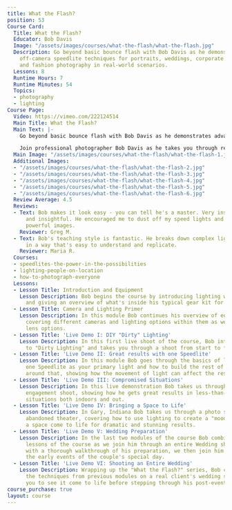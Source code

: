 ```yaml
---
title: What the Flash?
position: 53
Course Card:
  Title: What the Flash?
  Educator: Bob Davis
  Image: "/assets/images/courses/what-the-flash/what-the-flash.jpg"
  Description: Go beyond basic bounce flash with Bob Davis as he demonstrates advanced
    off-camera speedlite techniques for portraits, weddings, corporate headshots,
    and fashion photography in real-world scenarios.
  Lessons: 8
  Runtime Hours: 7
  Runtime Minutes: 54
  Topics:
  - photography
  - lighting
Course Page:
  Video: https://vimeo.com/222124514
  Main Title: What the Flash?
  Main Text: |-
    Go beyond basic bounce flash with Bob Davis as he demonstrates advanced off-camera speedlite techniques for portraits, weddings, corporate headshots, and fashion photography in real-world scenarios.

    Join professional photographer Bob Davis as he takes you through real-world shoots, showing you how to master speedlite lighting in challenging conditions and create stunning results with portable flash equipment.
  Main Image: "/assets/images/courses/what-the-flash/what-the-flash-1.jpg"
  Additional Images:
  - "/assets/images/courses/what-the-flash/what-the-flash-2.jpg"
  - "/assets/images/courses/what-the-flash/what-the-flash-3.jpg"
  - "/assets/images/courses/what-the-flash/what-the-flash-4.jpg"
  - "/assets/images/courses/what-the-flash/what-the-flash-5.jpg"
  - "/assets/images/courses/what-the-flash/what-the-flash-6.jpg"
  Review Average: 4.5
  Reviews:
  - Text: Bob makes it look easy - you can tell he's a master. Very inspirational
      and insightful. He encouraged me to dust off my speed lights and create more
      powerful images.
    Reviewer: Greg M.
  - Text: Bob's teaching style is fantastic. He breaks down complex lighting setups
      in a way that's easy to understand and replicate.
    Reviewer: Maria R.
  Courses:
  - speedlites-the-power-in-the-possibilities
  - lighting-people-on-location
  - how-to-photograph-everyone
  Lessons:
  - Lesson Title: Introduction and Equipment
    Lesson Description: Bob begins the course by introducing lighting with Speedlites
      and giving an overview of what's inside his typical gear kit for a shoot.
  - Lesson Title: Camera and Lighting Primer
    Lesson Description: In this module Bob continues his overview of equipment by
      covering different cameras and lighting options within them as well as different
      lens options.
  - Lesson Title: 'Live Demo I: DIY "Dirty" Lighting'
    Lesson Description: In this first live shoot of the course, Bob introduces you
      to "Dirty Lighting" and takes you through a shoot from start to finish.
  - Lesson Title: 'Live Demo II: Great results with one Speedlite'
    Lesson Description: In this module Bob goes through the basics of lighting using
      one Speedlite as your primary light and how to build the rest of your setup
      around that, showing how the movement of light can affect the results.
  - Lesson Title: 'Live Demo III: Compromised Situations'
    Lesson Description: In this live demonstration Bob takes us through a couple's
      engagement shoot, showing how he gets great results in less-than-ideal lighting
      situations both indoors and out.
  - Lesson Title: 'Live Demo IV: Bringing a Space to Life'
    Lesson Description: In Gary, Indiana Bob takes us through a photo session in an
      abandoned theater, covering how to use lighting to create a "mood" and have
      a space come to life for dramatic and stunning results.
  - Lesson Title: 'Live Demo V: Wedding Preparation'
    Lesson Description: In the last two modules of the course Bob combines all the
      lessons of the course as we join him through an entire Wedding shoot. Starting
      with a thorough walkthrough of his preparation, we then join him as he documents
      the early events of the couple's special day.
  - Lesson Title: 'Live Demo VI: Shooting an Entire Wedding'
    Lesson Description: Wrapping up the "What the Flash?" series, Bob combines all
      the techniques from previous modules on a real client's wedding shoot, allowing
      you to see it come to life before stepping through his post-event workflow.
course_purchase: true
layout: course
---
```


